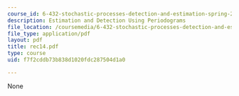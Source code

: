 ```yaml
---
course_id: 6-432-stochastic-processes-detection-and-estimation-spring-2004
description: Estimation and Detection Using Periodograms
file_location: /coursemedia/6-432-stochastic-processes-detection-and-estimation-spring-2004/f7f2cddb73b838d1020fdc287504d1a0_rec14.pdf
file_type: application/pdf
layout: pdf
title: rec14.pdf
type: course
uid: f7f2cddb73b838d1020fdc287504d1a0

---
```

None